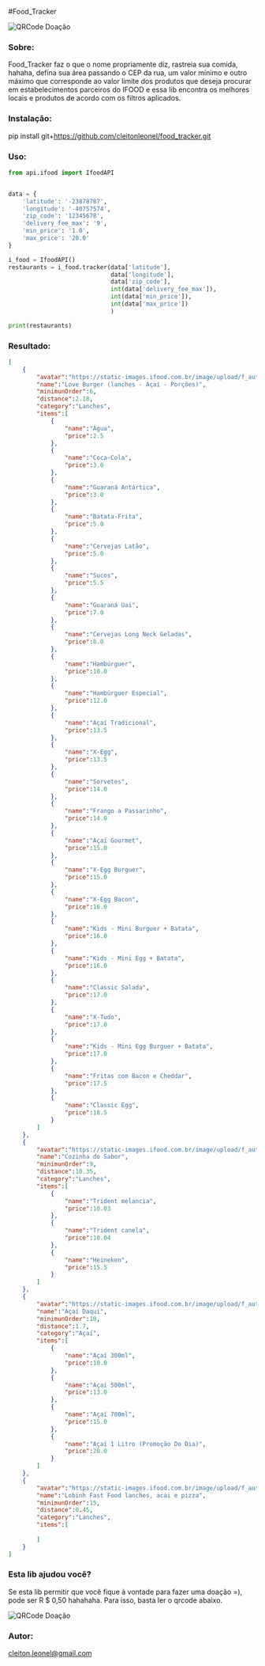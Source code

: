 #Food_Tracker

![QRCode Doação](https://raw.githubusercontent.com/cleitonleonel/food_tracker/master/tracker.svg)

### Sobre:

Food_Tracker faz o que o nome propriamente diz, rastreia sua comida, hahaha, defina sua área
passando o CEP da rua, um valor mínimo e outro máximo que corresponde ao valor limite dos produtos
que deseja procurar em estabelecimentos parceiros do IFOOD e essa lib encontra os melhores locais e
produtos de acordo com os filtros aplicados.

### Instalação:
pip install git+https://github.com/cleitonleonel/food_tracker.git

### Uso:
```python
from api.ifood import IfoodAPI


data = {
    'latitude': '-23878787',
    'longitude': '-40757574',
    'zip_code': '12345678',
    'delivery_fee_max': '9',
    'min_price': '1.0',
    'max_price': '20.0'
}

i_food = IfoodAPI()
restaurants = i_food.tracker(data['latitude'],
                             data['longitude'],
                             data['zip_code'],
                             int(data['delivery_fee_max']),
                             int(data['min_price']),
                             int(data['max_price'])
                             )

print(restaurants)

```

### Resultado:
```json
[
    {
        "avatar":"https://static-images.ifood.com.br/image/upload/f_auto,t_high/logosgde/55dfa66c-6a2f-4b5a-86c2-382ff3939af6/202004021825_mKTb_i.png",
        "name":"Love Burger (lanches - Açaí - Porções)",
        "minimunOrder":6,
        "distance":2.18,
        "category":"Lanches",
        "items":[
            {
                "name":"Água",
                "price":2.5
            },
            {
                "name":"Coca-Cola",
                "price":3.0
            },
            {
                "name":"Guaraná Antártica",
                "price":3.0
            },
            {
                "name":"Batata-Frita",
                "price":5.0
            },
            {
                "name":"Cervejas Latão",
                "price":5.0
            },
            {
                "name":"Sucos",
                "price":5.5
            },
            {
                "name":"Guaraná Uai",
                "price":7.0
            },
            {
                "name":"Cervejas Long Neck Geladas",
                "price":8.0
            },
            {
                "name":"Hambúrguer",
                "price":10.0
            },
            {
                "name":"Hambúrguer Especial",
                "price":12.0
            },
            {
                "name":"Açaí Tradicional",
                "price":13.5
            },
            {
                "name":"X-Egg",
                "price":13.5
            },
            {
                "name":"Sorvetes",
                "price":14.0
            },
            {
                "name":"Frango a Passarinho",
                "price":14.0
            },
            {
                "name":"Açaí Gourmet",
                "price":15.0
            },
            {
                "name":"X-Egg Burguer",
                "price":15.0
            },
            {
                "name":"X-Egg Bacon",
                "price":16.0
            },
            {
                "name":"Kids - Mini Burguer + Batata",
                "price":16.0
            },
            {
                "name":"Kids - Mini Egg + Batata",
                "price":16.0
            },
            {
                "name":"Classic Salada",
                "price":17.0
            },
            {
                "name":"X-Tudo",
                "price":17.0
            },
            {
                "name":"Kids - Mini Egg Burguer + Batata",
                "price":17.0
            },
            {
                "name":"Fritas com Bacon e Cheddar",
                "price":17.5
            },
            {
                "name":"Classic Egg",
                "price":18.5
            }
        ]
    },
    {
        "avatar":"https://static-images.ifood.com.br/image/upload/f_auto,t_high/logosgde/cfc336a9-faa7-49fa-927d-9b8fe0e54d12/202101251215_V3p6_.jpeg",
        "name":"Cozinha do Sabor",
        "minimunOrder":9,
        "distance":10.35,
        "category":"Lanches",
        "items":[
            {
                "name":"Trident melancia",
                "price":10.03
            },
            {
                "name":"Trident canela",
                "price":10.04
            },
            {
                "name":"Heineken",
                "price":15.5
            }
        ]
    },
    {
        "avatar":"https://static-images.ifood.com.br/image/upload/f_auto,t_high/logosgde/0cc90301-663f-4a54-9dc3-dae6e5b7e147/202008171716_AbpU_i.jpg",
        "name":"Açaí Daqui",
        "minimunOrder":10,
        "distance":1.7,
        "category":"Açaí",
        "items":[
            {
                "name":"Açaí 300ml",
                "price":10.0
            },
            {
                "name":"Açaí 500ml",
                "price":13.0
            },
            {
                "name":"Açaí 700ml",
                "price":15.0
            },
            {
                "name":"Açaí 1 Litro (Promoção Do Dia)",
                "price":20.0
            }
        ]
    },
    {
        "avatar":"https://static-images.ifood.com.br/image/upload/f_auto,t_high/logosgde/aa3056dd-9906-43e1-8e06-2502246f402f/202006081920_iAID_i.jpg",
        "name":"Lobinh Fast Food lanches, acai e pizza",
        "minimunOrder":15,
        "distance":0.45,
        "category":"Lanches",
        "items":[
            
        ]
    }
]
```

### Esta lib ajudou você?

Se esta lib permitir que você fique à vontade para fazer uma doação =), pode ser R $ 0,50 hahahaha. Para isso, basta ler o qrcode abaixo.

![QRCode Doação](https://github.com/cleitonleonel/pypix/blob/master/qrcode.png?raw=true)

### Autor:
cleiton.leonel@gmail.com